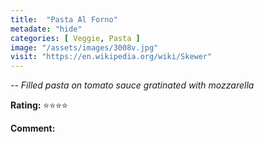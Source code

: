 ```yaml
---
title:  "Pasta Al Forno"
metadate: "hide"
categories: [ Veggie, Pasta ]
image: "/assets/images/3008v.jpg"
visit: "https://en.wikipedia.org/wiki/Skewer"
---
```


_-- Filled pasta on tomato sauce gratinated with mozzarella_

**Rating:** ⭐️⭐️⭐️⭐️  
  
**Comment:** 

